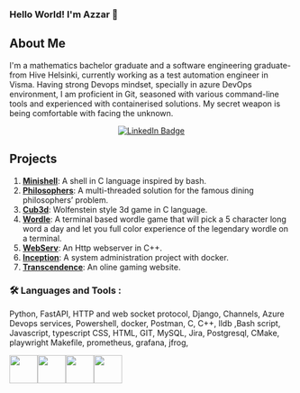 ### Hello World! I'm Azzar 👋

## About Me
I'm a mathematics bachelor graduate and a software engineering graduate- from Hive Helsinki, currently working as a test automation engineer in Visma. Having strong Devops mindset, specially in azure DevOps environment, I am proficient in Git, seasoned with various command-line tools and experienced with containerised solutions. My secret weapon is being comfortable with facing the unknown.

<div id="badges" align="center">
  <a href="https://www.linkedin.com/in/azzar-sarikhani-07a912117">
    <img src="https://img.shields.io/badge/LinkedIn-blue?style=for-the-badge&logo=linkedin&logoColor=white" alt="LinkedIn Badge"/>
  </a>
</div>

## Projects

1. [**Minishell**](https://github.com/azarSarikhani/minishell): A shell in C language inspired by bash.
2. [**Philosophers**](https://github.com/azarSarikhani/Philosophers): A multi-threaded solution for the famous dining philosophers’ problem.
3. [**Cub3d**](https://github.com/azarSarikhani/cub3d): Wolfenstein style 3d game in C language.
4. [**Wordle**](https://github.com/azarSarikhani/42-wordle): A terminal based wordle game that will pick a 5 character long word a day and let you full color experience of the legendary wordle on a terminal.
5. [**WebServ**](https://github.com/jboucher154/WebServ): An Http webserver in C++.
6. [**Inception**](https://github.com/azarSarikhani/Inception): A system administration project with docker.
7. [**Transcendence**](https://github.com/dorianjagusch/ft_transcendence): An oline gaming website.

### :hammer_and_wrench: Languages and Tools :
Python, FastAPI, HTTP and
web socket protocol,
Django, Channels, Azure
Devops services,
Powershell, docker,
Postman, C, C++, lldb ,Bash
script, Javascript, typescript CSS,
HTML, GIT, MySQL, Jira,
Postgresql, CMake, playwright
Makefile, prometheus, grafana, jfrog, 

<img height=50 src="https://cdn.jsdelivr.net/gh/devicons/devicon/icons/c/c-original.svg"/><img height=50 src="https://cdn.jsdelivr.net/gh/devicons/devicon/icons/cplusplus/cplusplus-original.svg"/><img height=50 src="https://skillicons.dev/icons?i=cmake,prometheus,grafana,azure,docker"/><img height=50 src="https://skillicons.dev/icons?i=bash,powershell,typescript,linux,git,django,python,fastapi,postman,js,html,css"/><img height=50/>

<!---
![Your GitHub Stats](https://github-readme-stats.vercel.app/api?username=azarSarikhani&show_icons=true&count_private=true&hide=prs&theme=radical)
-->
